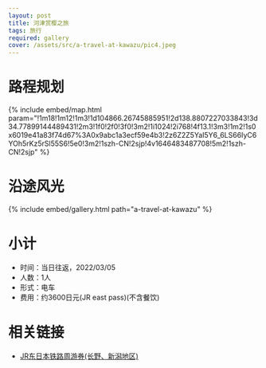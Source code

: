 ```yaml
---
layout: post
title: 河津赏樱之旅
tags: 旅行
required: gallery
cover: /assets/src/a-travel-at-kawazu/pic4.jpeg
---
```


# 路程规划

{% include embed/map.html param="!1m18!1m12!1m3!1d104866.26745885951!2d138.8807227033843!3d34.77899144489431!2m3!1f0!2f0!3f0!3m2!1i1024!2i768!4f13.1!3m3!1m2!1s0x6019e41a83f74d67%3A0x9abc1a3ecf59e4b3!2z6Z2Z5YaI5Y6_6LS66IyC6YOh5rKz5rSl55S6!5e0!3m2!1szh-CN!2sjp!4v1646483487708!5m2!1szh-CN!2sjp" %}

# 沿途风光

{% include embed/gallery.html path="a-travel-at-kawazu" %}

# 小计

- 时间：当日往返，2022/03/05
- 人数：1人
- 形式：电车
- 费用：约3600日元(JR east pass)(不含餐饮)

# 相关链接

- [JR东日本铁路周游券(长野、新潟地区)](https://www.jreast.co.jp/multi/zh-CHS/pass/eastpass_n.html)
